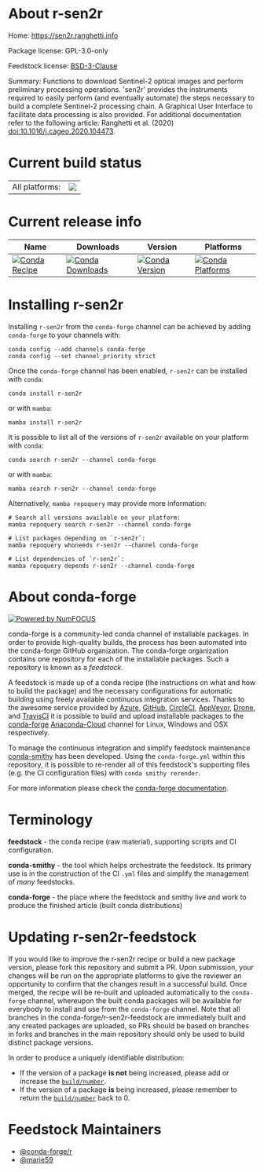 About r-sen2r
=============

Home: https://sen2r.ranghetti.info

Package license: GPL-3.0-only

Feedstock license: [BSD-3-Clause](https://github.com/conda-forge/r-sen2r-feedstock/blob/main/LICENSE.txt)

Summary: Functions to download Sentinel-2 optical images and perform preliminary processing operations. 'sen2r' provides the instruments required to easily perform (and eventually automate) the steps necessary to build a complete Sentinel-2 processing chain. A Graphical User Interface to facilitate data processing is also provided. For additional documentation refer to the following article: Ranghetti et al. (2020) <doi:10.1016/j.cageo.2020.104473>.

Current build status
====================


<table><tr><td>All platforms:</td>
    <td>
      <a href="https://dev.azure.com/conda-forge/feedstock-builds/_build/latest?definitionId=16331&branchName=main">
        <img src="https://dev.azure.com/conda-forge/feedstock-builds/_apis/build/status/r-sen2r-feedstock?branchName=main">
      </a>
    </td>
  </tr>
</table>

Current release info
====================

| Name | Downloads | Version | Platforms |
| --- | --- | --- | --- |
| [![Conda Recipe](https://img.shields.io/badge/recipe-r--sen2r-green.svg)](https://anaconda.org/conda-forge/r-sen2r) | [![Conda Downloads](https://img.shields.io/conda/dn/conda-forge/r-sen2r.svg)](https://anaconda.org/conda-forge/r-sen2r) | [![Conda Version](https://img.shields.io/conda/vn/conda-forge/r-sen2r.svg)](https://anaconda.org/conda-forge/r-sen2r) | [![Conda Platforms](https://img.shields.io/conda/pn/conda-forge/r-sen2r.svg)](https://anaconda.org/conda-forge/r-sen2r) |

Installing r-sen2r
==================

Installing `r-sen2r` from the `conda-forge` channel can be achieved by adding `conda-forge` to your channels with:

```
conda config --add channels conda-forge
conda config --set channel_priority strict
```

Once the `conda-forge` channel has been enabled, `r-sen2r` can be installed with `conda`:

```
conda install r-sen2r
```

or with `mamba`:

```
mamba install r-sen2r
```

It is possible to list all of the versions of `r-sen2r` available on your platform with `conda`:

```
conda search r-sen2r --channel conda-forge
```

or with `mamba`:

```
mamba search r-sen2r --channel conda-forge
```

Alternatively, `mamba repoquery` may provide more information:

```
# Search all versions available on your platform:
mamba repoquery search r-sen2r --channel conda-forge

# List packages depending on `r-sen2r`:
mamba repoquery whoneeds r-sen2r --channel conda-forge

# List dependencies of `r-sen2r`:
mamba repoquery depends r-sen2r --channel conda-forge
```


About conda-forge
=================

[![Powered by
NumFOCUS](https://img.shields.io/badge/powered%20by-NumFOCUS-orange.svg?style=flat&colorA=E1523D&colorB=007D8A)](https://numfocus.org)

conda-forge is a community-led conda channel of installable packages.
In order to provide high-quality builds, the process has been automated into the
conda-forge GitHub organization. The conda-forge organization contains one repository
for each of the installable packages. Such a repository is known as a *feedstock*.

A feedstock is made up of a conda recipe (the instructions on what and how to build
the package) and the necessary configurations for automatic building using freely
available continuous integration services. Thanks to the awesome service provided by
[Azure](https://azure.microsoft.com/en-us/services/devops/), [GitHub](https://github.com/),
[CircleCI](https://circleci.com/), [AppVeyor](https://www.appveyor.com/),
[Drone](https://cloud.drone.io/welcome), and [TravisCI](https://travis-ci.com/)
it is possible to build and upload installable packages to the
[conda-forge](https://anaconda.org/conda-forge) [Anaconda-Cloud](https://anaconda.org/)
channel for Linux, Windows and OSX respectively.

To manage the continuous integration and simplify feedstock maintenance
[conda-smithy](https://github.com/conda-forge/conda-smithy) has been developed.
Using the ``conda-forge.yml`` within this repository, it is possible to re-render all of
this feedstock's supporting files (e.g. the CI configuration files) with ``conda smithy rerender``.

For more information please check the [conda-forge documentation](https://conda-forge.org/docs/).

Terminology
===========

**feedstock** - the conda recipe (raw material), supporting scripts and CI configuration.

**conda-smithy** - the tool which helps orchestrate the feedstock.
                   Its primary use is in the construction of the CI ``.yml`` files
                   and simplify the management of *many* feedstocks.

**conda-forge** - the place where the feedstock and smithy live and work to
                  produce the finished article (built conda distributions)


Updating r-sen2r-feedstock
==========================

If you would like to improve the r-sen2r recipe or build a new
package version, please fork this repository and submit a PR. Upon submission,
your changes will be run on the appropriate platforms to give the reviewer an
opportunity to confirm that the changes result in a successful build. Once
merged, the recipe will be re-built and uploaded automatically to the
`conda-forge` channel, whereupon the built conda packages will be available for
everybody to install and use from the `conda-forge` channel.
Note that all branches in the conda-forge/r-sen2r-feedstock are
immediately built and any created packages are uploaded, so PRs should be based
on branches in forks and branches in the main repository should only be used to
build distinct package versions.

In order to produce a uniquely identifiable distribution:
 * If the version of a package **is not** being increased, please add or increase
   the [``build/number``](https://docs.conda.io/projects/conda-build/en/latest/resources/define-metadata.html#build-number-and-string).
 * If the version of a package **is** being increased, please remember to return
   the [``build/number``](https://docs.conda.io/projects/conda-build/en/latest/resources/define-metadata.html#build-number-and-string)
   back to 0.

Feedstock Maintainers
=====================

* [@conda-forge/r](https://github.com/conda-forge/r/)
* [@marie59](https://github.com/marie59/)


